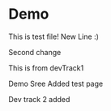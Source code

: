 # Demo

This is test file!
New Line :)

Second change 

This is from devTrack1

Demo Sree
Added test page 

Dev track 2 added 